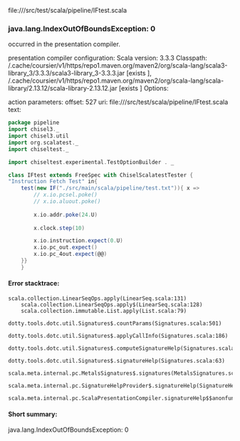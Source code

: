 file://<WORKSPACE>/src/test/scala/pipeline/IFtest.scala
### java.lang.IndexOutOfBoundsException: 0

occurred in the presentation compiler.

presentation compiler configuration:
Scala version: 3.3.3
Classpath:
<HOME>/.cache/coursier/v1/https/repo1.maven.org/maven2/org/scala-lang/scala3-library_3/3.3.3/scala3-library_3-3.3.3.jar [exists ], <HOME>/.cache/coursier/v1/https/repo1.maven.org/maven2/org/scala-lang/scala-library/2.13.12/scala-library-2.13.12.jar [exists ]
Options:



action parameters:
offset: 527
uri: file://<WORKSPACE>/src/test/scala/pipeline/IFtest.scala
text:
```scala
package pipeline
import chisel3._
import chisel3.util
import org.scalatest._
import chiseltest._

import chiseltest.experimental.TestOptionBuilder . _

class IFtest extends FreeSpec with ChiselScalatestTester {
"Instruction Fetch Test" in{
    test(new IF("./src/main/scala/pipeline/test.txt")){ x =>
        // x.io.pcsel.poke()
        // x.io.aluout.poke()
        
        x.io.addr.poke(24.U)
        
        x.clock.step(10)

        x.io.instruction.expect(0.U)
        x.io.pc_out.expect()
        x.io.pc_4out.expect(@@)
    }}
    }
```



#### Error stacktrace:

```
scala.collection.LinearSeqOps.apply(LinearSeq.scala:131)
	scala.collection.LinearSeqOps.apply$(LinearSeq.scala:128)
	scala.collection.immutable.List.apply(List.scala:79)
	dotty.tools.dotc.util.Signatures$.countParams(Signatures.scala:501)
	dotty.tools.dotc.util.Signatures$.applyCallInfo(Signatures.scala:186)
	dotty.tools.dotc.util.Signatures$.computeSignatureHelp(Signatures.scala:94)
	dotty.tools.dotc.util.Signatures$.signatureHelp(Signatures.scala:63)
	scala.meta.internal.pc.MetalsSignatures$.signatures(MetalsSignatures.scala:17)
	scala.meta.internal.pc.SignatureHelpProvider$.signatureHelp(SignatureHelpProvider.scala:51)
	scala.meta.internal.pc.ScalaPresentationCompiler.signatureHelp$$anonfun$1(ScalaPresentationCompiler.scala:435)
```
#### Short summary: 

java.lang.IndexOutOfBoundsException: 0